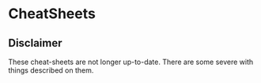 # CheatSheets
## Disclaimer
These cheat-sheets are not longer up-to-date. There are some severe with things described on them.
